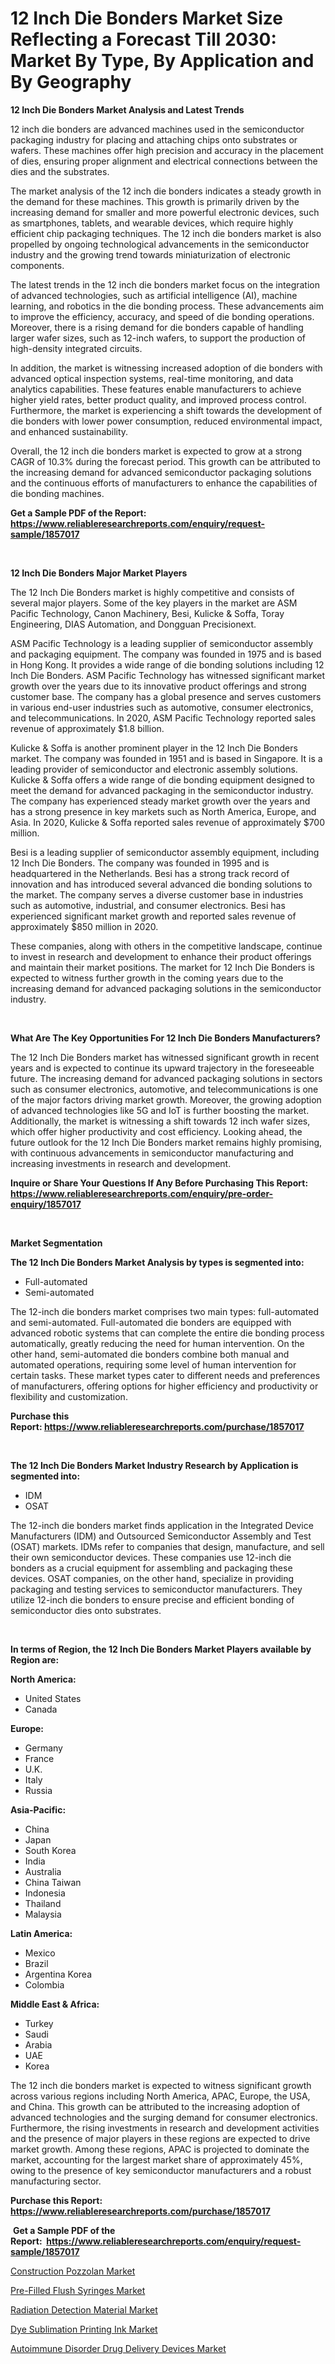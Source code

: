 <p><h1>12 Inch Die Bonders Market Size Reflecting a Forecast Till 2030: Market By Type, By Application and By Geography</h1></p><p><strong>12 Inch Die Bonders Market Analysis and Latest Trends</strong></p>
<p><p>12 inch die bonders are advanced machines used in the semiconductor packaging industry for placing and attaching chips onto substrates or wafers. These machines offer high precision and accuracy in the placement of dies, ensuring proper alignment and electrical connections between the dies and the substrates.</p><p>The market analysis of the 12 inch die bonders indicates a steady growth in the demand for these machines. This growth is primarily driven by the increasing demand for smaller and more powerful electronic devices, such as smartphones, tablets, and wearable devices, which require highly efficient chip packaging techniques. The 12 inch die bonders market is also propelled by ongoing technological advancements in the semiconductor industry and the growing trend towards miniaturization of electronic components.</p><p>The latest trends in the 12 inch die bonders market focus on the integration of advanced technologies, such as artificial intelligence (AI), machine learning, and robotics in the die bonding process. These advancements aim to improve the efficiency, accuracy, and speed of die bonding operations. Moreover, there is a rising demand for die bonders capable of handling larger wafer sizes, such as 12-inch wafers, to support the production of high-density integrated circuits.</p><p>In addition, the market is witnessing increased adoption of die bonders with advanced optical inspection systems, real-time monitoring, and data analytics capabilities. These features enable manufacturers to achieve higher yield rates, better product quality, and improved process control. Furthermore, the market is experiencing a shift towards the development of die bonders with lower power consumption, reduced environmental impact, and enhanced sustainability.</p><p>Overall, the 12 inch die bonders market is expected to grow at a strong CAGR of 10.3% during the forecast period. This growth can be attributed to the increasing demand for advanced semiconductor packaging solutions and the continuous efforts of manufacturers to enhance the capabilities of die bonding machines.</p></p>
<p><strong>Get a Sample PDF of the Report:&nbsp; <a href="https://www.reliableresearchreports.com/enquiry/request-sample/1857017">https://www.reliableresearchreports.com/enquiry/request-sample/1857017</a></strong></p>
<p>&nbsp;</p>
<p><strong>12 Inch Die Bonders Major Market Players</strong></p>
<p><p>The 12 Inch Die Bonders market is highly competitive and consists of several major players. Some of the key players in the market are ASM Pacific Technology, Canon Machinery, Besi, Kulicke & Soffa, Toray Engineering, DIAS Automation, and Dongguan Precisionext.</p><p>ASM Pacific Technology is a leading supplier of semiconductor assembly and packaging equipment. The company was founded in 1975 and is based in Hong Kong. It provides a wide range of die bonding solutions including 12 Inch Die Bonders. ASM Pacific Technology has witnessed significant market growth over the years due to its innovative product offerings and strong customer base. The company has a global presence and serves customers in various end-user industries such as automotive, consumer electronics, and telecommunications. In 2020, ASM Pacific Technology reported sales revenue of approximately $1.8 billion.</p><p>Kulicke & Soffa is another prominent player in the 12 Inch Die Bonders market. The company was founded in 1951 and is based in Singapore. It is a leading provider of semiconductor and electronic assembly solutions. Kulicke & Soffa offers a wide range of die bonding equipment designed to meet the demand for advanced packaging in the semiconductor industry. The company has experienced steady market growth over the years and has a strong presence in key markets such as North America, Europe, and Asia. In 2020, Kulicke & Soffa reported sales revenue of approximately $700 million.</p><p>Besi is a leading supplier of semiconductor assembly equipment, including 12 Inch Die Bonders. The company was founded in 1995 and is headquartered in the Netherlands. Besi has a strong track record of innovation and has introduced several advanced die bonding solutions to the market. The company serves a diverse customer base in industries such as automotive, industrial, and consumer electronics. Besi has experienced significant market growth and reported sales revenue of approximately $850 million in 2020.</p><p>These companies, along with others in the competitive landscape, continue to invest in research and development to enhance their product offerings and maintain their market positions. The market for 12 Inch Die Bonders is expected to witness further growth in the coming years due to the increasing demand for advanced packaging solutions in the semiconductor industry.</p></p>
<p>&nbsp;</p>
<p><strong>What Are The Key Opportunities For 12 Inch Die Bonders Manufacturers?</strong></p>
<p><p>The 12 Inch Die Bonders market has witnessed significant growth in recent years and is expected to continue its upward trajectory in the foreseeable future. The increasing demand for advanced packaging solutions in sectors such as consumer electronics, automotive, and telecommunications is one of the major factors driving market growth. Moreover, the growing adoption of advanced technologies like 5G and IoT is further boosting the market. Additionally, the market is witnessing a shift towards 12 inch wafer sizes, which offer higher productivity and cost efficiency. Looking ahead, the future outlook for the 12 Inch Die Bonders market remains highly promising, with continuous advancements in semiconductor manufacturing and increasing investments in research and development.</p></p>
<p><strong>Inquire or Share Your Questions If Any Before Purchasing This Report: <a href="https://www.reliableresearchreports.com/enquiry/pre-order-enquiry/1857017">https://www.reliableresearchreports.com/enquiry/pre-order-enquiry/1857017</a></strong></p>
<p>&nbsp;</p>
<p><strong>Market Segmentation</strong></p>
<p><strong>The 12 Inch Die Bonders Market Analysis by types is segmented into:</strong></p>
<p><ul><li>Full-automated</li><li>Semi-automated</li></ul></p>
<p><p>The 12-inch die bonders market comprises two main types: full-automated and semi-automated. Full-automated die bonders are equipped with advanced robotic systems that can complete the entire die bonding process automatically, greatly reducing the need for human intervention. On the other hand, semi-automated die bonders combine both manual and automated operations, requiring some level of human intervention for certain tasks. These market types cater to different needs and preferences of manufacturers, offering options for higher efficiency and productivity or flexibility and customization.</p></p>
<p><strong>Purchase this Report:&nbsp;<a href="https://www.reliableresearchreports.com/purchase/1857017">https://www.reliableresearchreports.com/purchase/1857017</a></strong></p>
<p>&nbsp;</p>
<p><strong>The 12 Inch Die Bonders Market Industry Research by Application is segmented into:</strong></p>
<p><ul><li>IDM</li><li>OSAT</li></ul></p>
<p><p>The 12-inch die bonders market finds application in the Integrated Device Manufacturers (IDM) and Outsourced Semiconductor Assembly and Test (OSAT) markets. IDMs refer to companies that design, manufacture, and sell their own semiconductor devices. These companies use 12-inch die bonders as a crucial equipment for assembling and packaging these devices. OSAT companies, on the other hand, specialize in providing packaging and testing services to semiconductor manufacturers. They utilize 12-inch die bonders to ensure precise and efficient bonding of semiconductor dies onto substrates.</p></p>
<p>&nbsp;</p>
<p><strong>In terms of Region, the 12 Inch Die Bonders Market Players available by Region are:</strong></p>
<p>
    <p> <strong> North America: </strong>
        <ul>
            <li>United States</li>
            <li>Canada</li>
        </ul>
        </p> 
    <p> <strong> Europe: </strong>
        <ul>
            <li>Germany</li>
            <li>France</li>
            <li>U.K.</li>
            <li>Italy</li>
            <li>Russia</li>
        </ul>
        </p> 
    <p> <strong> Asia-Pacific: </strong>
        <ul>
            <li>China</li>
            <li>Japan</li>
            <li>South Korea</li>
            <li>India</li>
            <li>Australia</li>
            <li>China Taiwan</li>
            <li>Indonesia</li>
            <li>Thailand</li>
            <li>Malaysia</li>
        </ul>
        </p> 
    <p> <strong> Latin America: </strong>
        <ul>
            <li>Mexico</li>
            <li>Brazil</li>
            <li>Argentina Korea</li>
            <li>Colombia</li>
        </ul>
        </p> 
    <p> <strong> Middle East & Africa: </strong>
        <ul>
            <li>Turkey</li>
            <li>Saudi</li>
            <li>Arabia</li>
            <li>UAE</li>
            <li>Korea</li>
        </ul>
    </p>
    </p>
<p><p>The 12 inch die bonders market is expected to witness significant growth across various regions including North America, APAC, Europe, the USA, and China. This growth can be attributed to the increasing adoption of advanced technologies and the surging demand for consumer electronics. Furthermore, the rising investments in research and development activities and the presence of major players in these regions are expected to drive market growth. Among these regions, APAC is projected to dominate the market, accounting for the largest market share of approximately 45%, owing to the presence of key semiconductor manufacturers and a robust manufacturing sector.</p></p>
<p><strong>Purchase this Report: <a href="https://www.reliableresearchreports.com/purchase/1857017">https://www.reliableresearchreports.com/purchase/1857017</a></strong></p>
<p>&nbsp;<strong>Get a Sample PDF of the Report:&nbsp;&nbsp;<a href="https://www.reliableresearchreports.com/enquiry/request-sample/1857017">https://www.reliableresearchreports.com/enquiry/request-sample/1857017</a></strong></p>
<p><strong></strong></p>
<p><p><a href="https://www.linkedin.com/pulse/construction-pozzolan-market-challenges-opportunities-growth/">Construction Pozzolan Market</a></p><p><a href="https://medium.com/@rameshramurp23/analyzing-pre-filled-flush-syringes-market-global-industry-perspective-and-forecast-2023-to-2030-868c81a9b877">Pre-Filled Flush Syringes Market</a></p><p><a href="https://www.linkedin.com/pulse/radiation-detection-material-market-size-2023-2030-global-b8woc/">Radiation Detection Material Market</a></p><p><a href="https://www.linkedin.com/pulse/dye-sublimation-printing-ink-market-share-amp-new-trends-analysis-mzipc/">Dye Sublimation Printing Ink Market</a></p><p><a href="https://medium.com/@adityalohrp23/autoimmune-disorder-drug-delivery-devices-market-focuses-on-market-share-size-and-projected-4037d64931dc">Autoimmune Disorder Drug Delivery Devices Market</a></p></p>